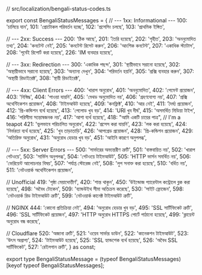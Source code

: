 // src/localization/bengali-status-codes.ts

export const BengaliStatusMessages = {
  // --- 1xx: Informational ---
  100: 'চালিয়ে যান',
  101: 'প্রোটোকল পরিবর্তন হচ্ছে',
  102: 'প্রসেসিং চলছে',
  103: 'প্রাথমিক ইঙ্গিত',

  // --- 2xx: Success ---
  200: 'ঠিক আছে',
  201: 'তৈরি হয়েছে',
  202: 'গৃহীত',
  203: 'অননুমোদিত তথ্য',
  204: 'কনটেন্ট নেই',
  205: 'কনটেন্ট রিসেট করুন',
  206: 'আংশিক কনটেন্ট',
  207: 'একাধিক স্ট্যাটাস',
  208: 'পূর্বেই রিপোর্ট করা হয়েছে',
  226: 'IM ব্যবহার হয়েছে',

  // --- 3xx: Redirection ---
  300: 'একাধিক পছন্দ',
  301: 'স্থায়ীভাবে সরানো হয়েছে',
  302: 'অস্থায়ীভাবে সরানো হয়েছে',
  303: 'অন্যান্য দেখুন',
  304: 'পরিবর্তন হয়নি',
  305: 'প্রক্সি ব্যবহার করুন',
  307: 'অস্থায়ী রিডাইরেক্ট',
  308: 'স্থায়ী রিডাইরেক্ট',

  // --- 4xx: Client Errors ---
  400: 'খারাপ অনুরোধ',
  401: 'অননুমোদিত',
  402: 'পেমেন্ট প্রয়োজন',
  403: 'নিষিদ্ধ',
  404: 'পাওয়া যায়নি',
  405: 'মেথড অনুমোদিত নয়',
  406: 'গ্রহণযোগ্য নয়',
  407: 'প্রক্সি অথেন্টিকেশন প্রয়োজন',
  408: 'টাইমআউট হয়েছে',
  409: 'কনফ্লিক্ট',
  410: 'আর নেই',
  411: 'দৈর্ঘ্য প্রয়োজন',
  412: 'প্রি-কন্ডিশন ব্যর্থ হয়েছে',
  413: 'পেলোড খুব বড়',
  414: 'URI খুব দীর্ঘ',
  415: 'অসমর্থিত মিডিয়া টাইপ',
  416: 'পরিসীমা সন্তোষজনক নয়',
  417: 'আশা ব্যর্থ হয়েছে',
  418: "আমি একটি চায়ের পাত্র", // I'm a teapot
  421: 'ভুলভাবে পরিচালিত অনুরোধ',
  422: 'প্রসেস করা যায়নি',
  423: 'লক করা হয়েছে',
  424: 'নির্ভরতা ব্যর্থ হয়েছে',
  425: 'খুব তাড়াতাড়ি',
  426: 'আপগ্রেড প্রয়োজন',
  428: 'প্রি-কন্ডিশন প্রয়োজন',
  429: 'অতিরিক্ত অনুরোধ',
  431: 'অনুরোধ হেডার খুব বড়',
  451: 'আইনি কারণে অনুপলব্ধ',

  // --- 5xx: Server Errors ---
  500: 'সার্ভারের অভ্যন্তরীণ ত্রুটি',
  501: 'বাস্তবায়িত নয়',
  502: 'খারাপ গেটওয়ে',
  503: 'সার্ভিস অনুপলব্ধ',
  504: 'গেটওয়ে টাইমআউট',
  505: 'HTTP ভার্সন সমর্থিত নয়',
  506: 'ভেরিয়েন্ট আলোচনার বিষয়',
  507: 'পর্যাপ্ত স্টোরেজ নেই',
  508: 'লুপ সনাক্ত করা হয়েছে',
  510: 'বর্ধিত নয়',
  511: 'নেটওয়ার্ক অথেন্টিকেশন প্রয়োজন',

  // Unofficial
  419: 'পৃষ্ঠা মেয়াদোত্তীর্ণ',
  420: 'শান্ত থাকুন',
  450: 'উইন্ডোজ প্যারেন্টাল কন্ট্রোলে ব্লক করা হয়েছে',
  498: 'অবৈধ টোকেন',
  509: 'ব্যান্ডউইথ সীমা অতিক্রম করেছে',
  530: 'সাইট ফ্রোজেন',
  598: 'নেটওয়ার্ক রিড টাইমআউট ত্রুটি',
  599: 'নেটওয়ার্ক কানেক্ট টাইমআউট ত্রুটি',

  // NGINX
  444: 'কোনো প্রতিক্রিয়া নেই',
  494: 'অনুরোধ হেডার খুব বড়',
  495: 'SSL সার্টিফিকেট ত্রুটি',
  496: 'SSL সার্টিফিকেট প্রয়োজন',
  497: 'HTTP অনুরোধ HTTPS পোর্টে পাঠানো হয়েছে',
  499: 'ক্লায়েন্ট অনুরোধ বন্ধ করেছে',

  // Cloudflare
  520: 'অজানা ত্রুটি',
  521: 'ওয়েব সার্ভার ডাউন',
  522: 'কানেকশন টাইমআউট',
  523: 'উৎস অপ্রাপ্য',
  524: 'টাইমআউট হয়েছে',
  525: 'SSL হ্যান্ডশেক ব্যর্থ হয়েছে',
  526: 'অবৈধ SSL সার্টিফিকেট',
  527: 'রেইলগান ত্রুটি',
} as const;

export type BengaliStatusMessage =
  (typeof BengaliStatusMessages)[keyof typeof BengaliStatusMessages];

